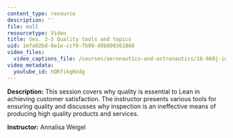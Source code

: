 ```yaml
---
content_type: resource
description: ''
file: null
resourcetype: Video
title: Ses. 3-5 Quality tools and topics
uid: 1efa02bd-8e1e-ccf0-7b99-d9b800361868
video_files:
  video_captions_file: /courses/aeronautics-and-astronautics/16-660j-introduction-to-lean-six-sigma-methods-january-iap-2012/lecture-videos/quality-tools-and-topics/hQRfikgHzdg.vtt
video_metadata:
  youtube_id: hQRfikgHzdg
---
```


**Description:** This session covers why quality is essential to Lean in achieving customer satisfaction. The instructor presents various tools for ensuring quality and discusses why inspection is an ineffective means of producing high quality products and services.

**Instructor:** Annalisa Weigel